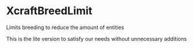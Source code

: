 # XcraftBreedLimit
Limits breeding to reduce the amount of entities

This is the lite version to satisfy our needs without unnecessary additions
